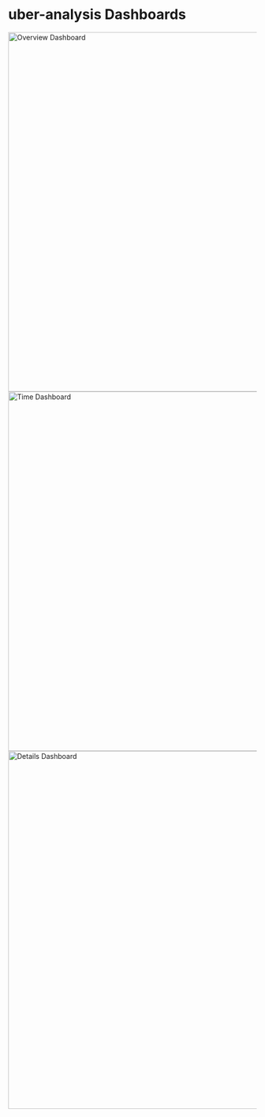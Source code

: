 # uber-analysis Dashboards

<img width="1290" height="729" alt="Overview Dashboard" src="https://github.com/user-attachments/assets/1ddb40ef-cc48-4146-9e7b-b25666f9e211" />
<img width="1273" height="729" alt="Time Dashboard" src="https://github.com/user-attachments/assets/c594b9ff-53de-4820-8354-795f9c27c310" />
<img width="1290" height="726" alt="Details Dashboard" src="https://github.com/user-attachments/assets/0cc21ebc-69b5-4c7b-8754-529bc3228ecf" />
